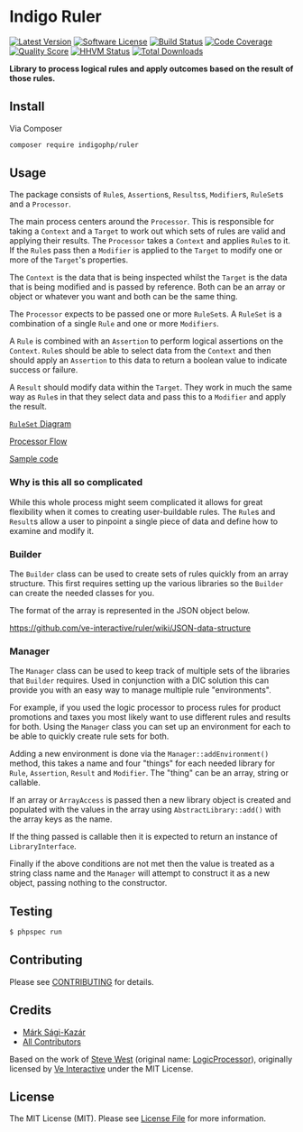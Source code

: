 # Indigo Ruler

[![Latest Version](https://img.shields.io/github/release/indigo/ruler.svg?style=flat-square)](https://github.com/indigo/ruler/releases)
[![Software License](https://img.shields.io/badge/license-MIT-brightgreen.svg?style=flat-square)](LICENSE.md)
[![Build Status](https://img.shields.io/travis/indigophp/ruler/develop.svg?style=flat-square)](https://travis-ci.org/indigophp/ruler)
[![Code Coverage](https://img.shields.io/scrutinizer/coverage/g/indigophp/ruler.svg?style=flat-square)](https://scrutinizer-ci.com/g/indigophp/ruler)
[![Quality Score](https://img.shields.io/scrutinizer/g/indigophp/ruler.svg?style=flat-square)](https://scrutinizer-ci.com/g/indigophp/ruler)
[![HHVM Status](https://img.shields.io/hhvm/indigophp/ruler.svg?style=flat-square)](http://hhvm.h4cc.de/package/indigo/ruler)
[![Total Downloads](https://img.shields.io/packagist/dt/indigophp/ruler.svg?style=flat-square)](https://packagist.org/packages/indigophp/ruler)

**Library to process logical rules and apply outcomes based on the result of those rules.**


## Install

Via Composer

``` bash
composer require indigophp/ruler
```


## Usage

The package consists of `Rule`s, `Assertion`s, `Results`s, `Modifier`s, `RuleSet`s and a `Processor`.

The main process centers around the `Processor`. This is responsible for taking a `Context` and a `Target` to work out which sets of rules are valid and applying their results. The `Processor` takes a `Context` and applies `Rule`s to it.
If the `Rule`s pass then a `Modifier` is applied to the `Target` to modify one or more of the `Target`'s properties.

The `Context` is the data that is being inspected whilst the `Target` is the data that is being modified and is passed by reference. Both can be an array or object or whatever you want and both can be the same thing.

The `Processor` expects to be passed one or more `RuleSet`s. A `RuleSet` is a combination of a single `Rule` and one or more `Modifiers`.

A `Rule` is combined with an `Assertion` to perform logical assertions on the `Context`. `Rule`s should be able to select data from the `Context` and then should apply an `Assertion` to this data to return a boolean value to indicate success or failure.

A `Result` should modify data within the `Target`. They work in much the same way as `Rule`s in that they select data and pass this to a `Modifier` and apply the result.

[`RuleSet` Diagram](resources/ruleset.svg)

[Processor Flow](resources/processor_flow.svg)

[Sample code](https://github.com/ve-interactive/ruler/wiki/Sample-test-code)


### Why is this all so complicated

While this whole process might seem complicated it allows for great flexibility when it comes to creating user-buildable
rules. The `Rule`s and `Result`s allow a user to pinpoint a single piece of data and define how to examine and modify it.


### Builder

The `Builder` class can be used to create sets of rules quickly from an array structure. This first requires setting up the various libraries so the `Builder` can create the needed classes for you.

The format of the array is represented in the JSON object below.

https://github.com/ve-interactive/ruler/wiki/JSON-data-structure


### Manager

The `Manager` class can be used to keep track of multiple sets of the libraries that `Builder` requires. Used in conjunction with a DIC solution this can provide you with an easy way to manage multiple rule "environments".

For example, if you used the logic processor to process rules for product promotions and taxes you most likely want to use different rules and results for both. Using the `Manager` class you can set up an environment for each to be able to quickly create rule sets for both.

Adding a new environment is done via the `Manager::addEnvironment()` method, this takes a name and four "things" for each needed library for `Rule`, `Assertion`, `Result` and `Modifier`. The "thing" can be an array, string or callable.

If an array or `ArrayAccess` is passed then a new library object is created and populated with the values in the array using `AbstractLibrary::add()` with the array keys as the name.

If the thing passed is callable then it is expected to return an instance of `LibraryInterface`.

Finally if the above conditions are not met then the value is treated as a string class name and the `Manager` will attempt to construct it as a new object, passing nothing to the constructor.


## Testing

``` bash
$ phpspec run
```


## Contributing

Please see [CONTRIBUTING](https://github.com/indigophp/ruler/blob/develop/CONTRIBUTING.md) for details.


## Credits

- [Márk Sági-Kazár](https://github.com/sagikazarmark)
- [All Contributors](https://github.com/indigophp/ruler/contributors)

Based on the work of [Steve West](https://github.com/stevewest) (original name: [LogicProcessor](https://github.com/ve/logicprocessor)), originally licensed by [Ve Interactive](http://www.veinteractive.com/) under the MIT License.


## License

The MIT License (MIT). Please see [License File](https://github.com/indigophp/ruler/blob/develop/LICENSE) for more information.
